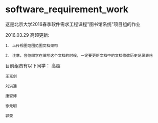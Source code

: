 # software_requirement_work
这是北京大学2016春季软件需求工程课程"图书馆系统"项目组的作业

2016.03.29 高超更新:

	1. 上传视图范围范围文档架构
	
	2. 注意，各位同学在编写这个文档的时候，一定要更新文档中的文档修改历史记录表格

目前组员有以下同学：
	高超

	王克剑

	刘洪通

	康安博

	徐元明
	
	郭豪
